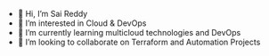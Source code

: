 * 👋 Hi, I’m Sai Reddy
* 👀 I’m interested in Cloud & DevOps
* 🌱 I’m currently learning multicloud technologies and DevOps
* 👯 I’m looking to collaborate on Terraform and Automation Projects
